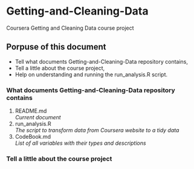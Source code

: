 # Getting-and-Cleaning-Data
Coursera Getting and Cleaning Data course project

## Porpuse of this document
  * Tell what documents Getting-and-Cleaning-Data repository contains,  
  * Tell a little about the course project,  
  * Help on understanding and running the run_analysis.R script.  

### What documents Getting-and-Cleaning-Data repository contains
1. README.md  
    _Current document_
2. run_analysis.R  
    _The script to transform data from Coursera website to a tidy data_
3. CodeBook.md  
    _List of all variables with their types and descriptions_
  
### Tell a little about the course project









